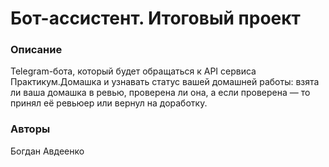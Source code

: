 # Бот-ассистент. Итоговый проект
### Описание
Telegram-бота, который будет обращаться к API сервиса Практикум.Домашка и узнавать статус вашей домашней работы: взята ли ваша домашка в ревью, проверена ли она, а если проверена — то принял её ревьюер или вернул на доработку.
### Авторы
Богдан Авдеенко
